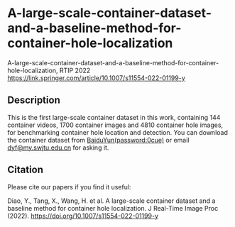 # A-large-scale-container-dataset-and-a-baseline-method-for-container-hole-localization

A-large-scale-container-dataset-and-a-baseline-method-for-container-hole-localization, RTIP 2022
https://link.springer.com/article/10.1007/s11554-022-01199-y

## Description

This is the first large-scale container dataset in this work, containing 144 container videos, 1700 container images and 4810 container hole images, for benchmarking container hole location and detection. You can download the container dataset from [BaiduYun(password:0cue)](https://pan.baidu.com/s/103Zvqa4O-saty02ZAj2Siw) or email dyf@my.swjtu.edu.cn for asking it. 

## Citation
Please cite our papers if you find it useful:

Diao, Y., Tang, X., Wang, H. et al. A large-scale container dataset and a baseline method for container hole localization. J Real-Time Image Proc (2022). https://doi.org/10.1007/s11554-022-01199-y
